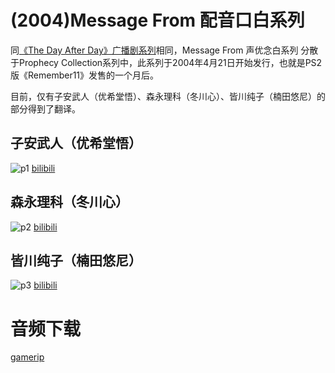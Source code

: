 # (2004)Message From 配音口白系列

同[《The Day After Day》广播剧系列](/data/剧情资料/广播剧系列)相同，Message From 声优念白系列 分散于Prophecy Collection系列中，此系列于2004年4月21日开始发行，也就是PS2版《Remember11》发售的一个月后。

目前，仅有子安武人（优希堂悟）、森永理科（冬川心）、皆川纯子（楠田悠尼）的部分得到了翻译。

## 子安武人（优希堂悟）

![p1](/images/coverSatoru.webp)
[bilibili](https://www.bilibili.com/video/BV1eV411J7je/)

## 森永理科（冬川心）

![p2](/images/coverKokoro.webp)
[bilibili](https://www.bilibili.com/video/BV1Do4y1275c/)

## 皆川纯子（楠田悠尼）

![p3](/images/coverUni.webp)
[bilibili](https://www.bilibili.com/video/BV1YB4y1F7uJ/)

# 音频下载

[gamerip](https://downloads.khinsider.com/search?search=Remember11+Prophecy+Collection)

